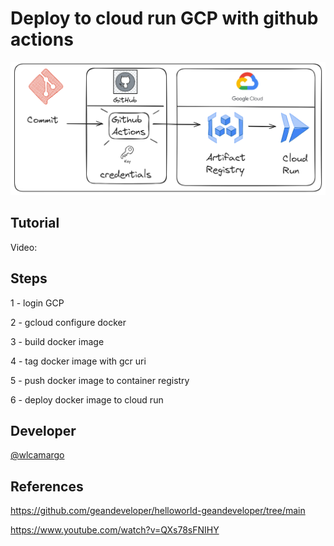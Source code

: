 # Deploy to cloud run GCP with github actions

![Diagram Api](./assets/architecture/architecture.png)

## Tutorial

Video: 

## Steps
1 - login GCP

2 - gcloud configure docker

3 - build docker image

4 - tag docker image with gcr uri

5 - push docker image to container registry

6 - deploy docker image to cloud run

## Developer

[@wlcamargo](https://www.linkedin.com/in/wallace-camargo-35b615171/) 

## References

https://github.com/geandeveloper/helloworld-geandeveloper/tree/main

https://www.youtube.com/watch?v=QXs78sFNIHY

